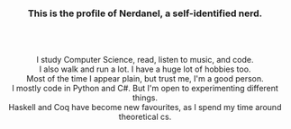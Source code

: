 <h3 align=center> This is the profile of Nerdanel, a self-identified nerd. </h3>
<br>
<br>
<p align=center>
I study Computer Science, read, listen to music, and code.
<br>
I also walk and run a lot. I have a huge lot of hobbies too. <br> Most of the time I appear plain, but trust me, I'm a good person.
<br>
I mostly code in Python and C#. But I'm open to experimenting different things.<br>Haskell and Coq have become new favourites, as I spend my time around theoretical cs.
</p>

